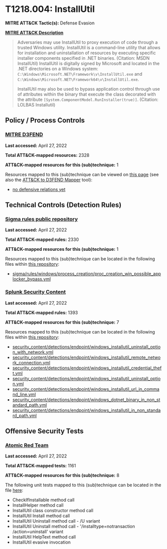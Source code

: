 # T1218.004: InstallUtil
**MITRE ATT&CK Tactic(s):** Defense Evasion

**[MITRE ATT&CK Description](https://attack.mitre.org/techniques/T1218/004)**
<blockquote>Adversaries may use InstallUtil to proxy execution of code through a trusted Windows utility. InstallUtil is a command-line utility that allows for installation and uninstallation of resources by executing specific installer components specified in .NET binaries. (Citation: MSDN InstallUtil) InstallUtil is digitally signed by Microsoft and located in the .NET directories on a Windows system: <code>C:\Windows\Microsoft.NET\Framework\v<version>\InstallUtil.exe</code> and <code>C:\Windows\Microsoft.NET\Framework64\v<version>\InstallUtil.exe</code>.

InstallUtil may also be used to bypass application control through use of attributes within the binary that execute the class decorated with the attribute <code>[System.ComponentModel.RunInstaller(true)]</code>. (Citation: LOLBAS Installutil)</blockquote>

## Policy / Process Controls
### [MITRE D3FEND](https://d3fend.mitre.org/)
**Last accessed:** April 27, 2022

**Total ATT&CK-mapped resources:** 2328

**ATT&CK-mapped resources for this (sub)technique:** 1

Resources mapped to this (sub)technique can be viewed on [this page](https://d3fend.mitre.org/) (see also the [ATT&CK to D3FEND Mapper](https://d3fend.mitre.org/tools/attack-mapper) tool):

* [no defensive relations yet](https://d3fend.mitre.org/techniques/d3f:nodefensiverelationsyet)

## Technical Controls (Detection Rules)
### [Sigma rules public repository](https://github.com/SigmaHQ/sigma)
**Last accessed:** April 27, 2022

**Total ATT&CK-mapped rules:** 2330

**ATT&CK-mapped resources for this (sub)technique:** 1

Resources mapped to this (sub)technique can be located in the following files within [this repository](https://github.com/SigmaHQ/sigma/tree/master/rules):

* [sigma/rules/windows/process_creation/proc_creation_win_possible_applocker_bypass.yml](https://github.com/SigmaHQ/sigma/blob/master/rules/windows/process_creation/proc_creation_win_possible_applocker_bypass.yml)

### [Splunk Security Content](https://github.com/splunk/security_content)
**Last accessed:** April 27, 2022

**Total ATT&CK-mapped rules:** 1393

**ATT&CK-mapped resources for this (sub)technique:** 7

Resources mapped to this (sub)technique can be located in the following files within [this repository](https://github.com/splunk/security_content/tree/develop/detections):

* [security_content/detections/endpoint/windows_installutil_uninstall_option_with_network.yml](https://github.com/splunk/security_content/blob/develop/detections/endpoint/windows_installutil_uninstall_option_with_network.yml)
* [security_content/detections/endpoint/windows_installutil_remote_network_connection.yml](https://github.com/splunk/security_content/blob/develop/detections/endpoint/windows_installutil_remote_network_connection.yml)
* [security_content/detections/endpoint/windows_installutil_credential_theft.yml](https://github.com/splunk/security_content/blob/develop/detections/endpoint/windows_installutil_credential_theft.yml)
* [security_content/detections/endpoint/windows_installutil_uninstall_option.yml](https://github.com/splunk/security_content/blob/develop/detections/endpoint/windows_installutil_uninstall_option.yml)
* [security_content/detections/endpoint/windows_installutil_url_in_command_line.yml](https://github.com/splunk/security_content/blob/develop/detections/endpoint/windows_installutil_url_in_command_line.yml)
* [security_content/detections/endpoint/windows_dotnet_binary_in_non_standard_path.yml](https://github.com/splunk/security_content/blob/develop/detections/endpoint/windows_dotnet_binary_in_non_standard_path.yml)
* [security_content/detections/endpoint/windows_installutil_in_non_standard_path.yml](https://github.com/splunk/security_content/blob/develop/detections/endpoint/windows_installutil_in_non_standard_path.yml)


## Offensive Security Tests
### [Atomic Red Team](https://github.com/redcanaryco/atomic-red-team)
**Last accessed:** April 27, 2022

**Total ATT&CK-mapped tests:** 1161

**ATT&CK-mapped resources for this (sub)technique:** 8

The following unit tests mapped to this (sub)technique can be located in the file [here](https://github.com/redcanaryco/atomic-red-team/tree/master/atomics/T1218.004/T1218.004.yaml):

* CheckIfInstallable method call
* InstallHelper method call
* InstallUtil class constructor method call
* InstallUtil Install method call
* InstallUtil Uninstall method call - /U variant
* InstallUtil Uninstall method call - '/installtype=notransaction /action=uninstall' variant
* InstallUtil HelpText method call
* InstallUtil evasive invocation

